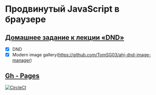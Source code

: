 # Продвинутый JavaScript в браузере

## [Домашнее задание к лекции «DND»](https://github.com/TomSG03/ahj-homeworks/tree/simplification/dnd)

- [x] DND
- [x] Modern image gallery(https://github.com/TomSG03/ahj-dnd-image-manager)

## [Gh - Pages](https://tomsg03.github.io/ahj-dnd-trello/)
[![CircleCI](https://circleci.com/gh/TomSG03/ahj-dnd-trello/tree/main.svg?style=svg)](https://circleci.com/gh/TomSG03/ahj-dnd-trello/tree/main)
